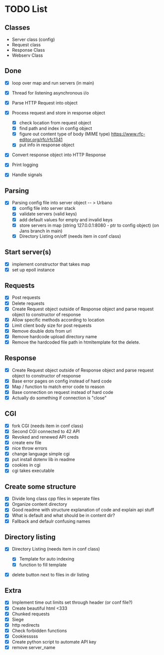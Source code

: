 # TODO List

## Classes
-	Server class (config)
-	Request class
-	Response Class
-	Webserv Class

## Done
- [x] loop over map and run servers (in main)
- [X] Thread for listening asynchronous i/o
- [x] Parse HTTP Request into object
- [x] Process request and store in response object
	- [x] check location from request object
	- [x] find path and index in config object
	- [x] figure out content type of body (MIME type) https://www.rfc-editor.org/rfc/rfc1341
	- [x] put info in response object
- [x] Convert response object into HTTP Response
- [x] Print logging
- [x] Handle signals


## Parsing
- [x] Parsing config file into server object -- > Urbano
	- [x] config file into server stack
	- [x] validate servers (valid keys)
	- [x] add default values for empty and invalid keys
	- [x] store servers in map (string 127.0.0.1:8080 - ptr to config object) (on Jans branch in main)
	- [x] Directory Listing on/off (needs item in conf class)

## Start server(s)
- [x] implement constructor that takes map
- [x] set up epoll instance

## Requests
- [x] Post requests
- [x] Delete requests
- [x] Create Request object outside of Response object and parse request object to constructor of response
- [x] Allow specific methods according to location
- [x] Limit client body size for post requests
- [X] Remove double dots from url
- [X] Remove hardcode upload directory name
- [x] Remove the hardcoded file path in htmltemplate fot the delete.

## Response
- [x] Create Request object outside of Response object and parse request object to constructor of response
- [x] Base error pages on config instead of hard code
- [x] Map / function to match error code to reason
- [x] Base connection on request instead of hard code
- [x] Actually do something if connection is "close"

## CGI
- [x] fork CGI (needs item in conf class)
- [x] Second CGI connected to 42 API
- [x] Revoked and renewed API creds
- [x] create env file
- [x] nice throw errors
- [x] change language simple cgi
- [x] put install dotenv lib in readme
- [x] cookies in cgi
- [x] cgi takes executable

## Create some structure
- [x] Divide long class cpp files in seperate files
- [x] Organize content directory
- [x] Good readme with structure explanation of code and explain api stuff
- [x] What is default and what should be in content dir?
- [x] Fallback and defaulr confusing names

## Directory listing
- [x] Directory Listing (needs item in conf class)
	- [x] Template for auto indexing
	- [x] function to fill template
- [x] delete button next to files in dir listing


## Extra
- [x] Implement time out limits set through header (or conf file?)
- [x] Create beautiful html <333
- [x] Chunked requests
- [x] Siege
- [x] http redirects
- [x] Check forbidden functions
- [x] Cookiesssss
- [x] Create python script to automate API key
- [x] remove server_name
